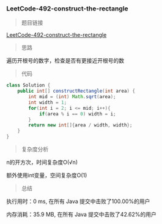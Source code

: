 ### LeetCode-492-construct-the-rectangle

> 题目链接

[LeetCode-492-construct-the-rectangle](https://leetcode-cn.com/problems/construct-the-rectangle/)

> 思路

遍历开根号的数字，检查是否有更接近开根号的数

> 代码

```java
class Solution {
    public int[] constructRectangle(int area) {
        int mid = (int) Math.sqrt(area);
        int width = 1;
        for(int i = 2; i <= mid; i++){
            if(area % i == 0) width = i;
        }
        return new int[]{area / width, width};
    }
}
```

> 复杂度分析

n的开方次，时间复杂度O(√n)

额外使用int变量，空间复杂度O(1)

> 总结

执行用时：0 ms, 在所有 Java 提交中击败了100.00%的用户

内存消耗：35.9 MB, 在所有 Java 提交中击败了42.62%的用户
